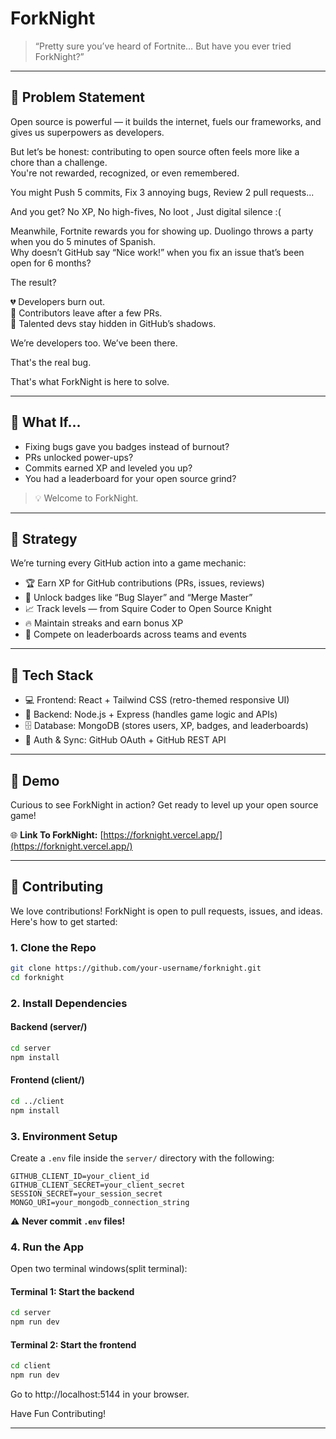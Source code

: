 # ForkNight



> “Pretty sure you’ve heard of Fortnite…  But have you ever tried ForkNight?”

---

## 🚨 Problem Statement

Open source is powerful — it builds the internet, fuels our frameworks, and gives us superpowers as developers.

But let’s be honest: contributing to open source often feels more like a chore than a challenge.  
You're not rewarded, recognized, or even remembered.

You might Push 5 commits, Fix 3 annoying bugs, Review 2 pull requests...  

And you get? 
No XP, No high-fives, No loot , Just digital silence :(

Meanwhile, Fortnite rewards you for showing up. Duolingo throws a party when you do 5 minutes of Spanish.  
Why doesn’t GitHub say “Nice work!” when you fix an issue that’s been open for 6 months?

The result?

💔 Developers burn out.  
🚪 Contributors leave after a few PRs.  
🧠 Talented devs stay hidden in GitHub’s shadows.

We’re developers too. We’ve been there.

That's the real bug.

That's what ForkNight is here to solve.


---

## 👾 What If...

- Fixing bugs gave you badges instead of burnout?  
- PRs unlocked power-ups?  
- Commits earned XP and leveled you up?  
- You had a leaderboard for your open source grind?

> 💡 Welcome to ForkNight.

---

## 🧠 Strategy

We’re turning every GitHub action into a game mechanic:

- 🏆 Earn XP for GitHub contributions (PRs, issues, reviews)  
- 🧩 Unlock badges like “Bug Slayer” and “Merge Master”  
- 📈 Track levels — from Squire Coder to Open Source Knight  
- 🔥 Maintain streaks and earn bonus XP  
- 🥇 Compete on leaderboards across teams and events  

---

## 🧰 Tech Stack

- 💻 Frontend: React + Tailwind CSS (retro-themed responsive UI)  
- 🧠 Backend: Node.js + Express (handles game logic and APIs)  
- 🗄️ Database: MongoDB (stores users, XP, badges, and leaderboards)  
- 🔐 Auth & Sync: GitHub OAuth + GitHub REST API  

---

## 🚀 Demo

Curious to see ForkNight in action? Get ready to level up your open source game!

🌐 **Link To ForkNight:**  [https://forknight.vercel.app/](https://forknight.vercel.app/)

---

<!-- ## 📸 Screenshots

<!-- Add screenshots or screen recordings here once available -->
<!-- Example:
![Dashboard](screenshots/dashboard.png)
-->

<!-- --- --> 





## 🤝 Contributing

We love contributions! ForkNight is open to pull requests, issues, and ideas. Here's how to get started:

### 1. Clone the Repo

```bash
git clone https://github.com/your-username/forknight.git
cd forknight
````

### 2\. Install Dependencies

#### Backend (server/)

```bash
cd server
npm install
```

#### Frontend (client/)

```bash
cd ../client
npm install
```

### 3\. Environment Setup

Create a `.env` file inside the `server/` directory with the following:

```env
GITHUB_CLIENT_ID=your_client_id
GITHUB_CLIENT_SECRET=your_client_secret
SESSION_SECRET=your_session_secret
MONGO_URI=your_mongodb_connection_string
```

⚠️ **Never commit `.env` files\!**

### 4\. Run the App

Open two terminal windows(split terminal):

#### Terminal 1: Start the backend

```bash
cd server
npm run dev
```

#### Terminal 2: Start the frontend

```bash
cd client
npm run dev
```
Go to http://localhost:5144 in your browser.

Have Fun Contributing!

---

